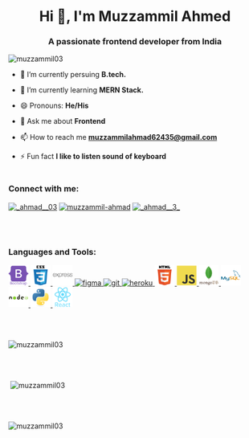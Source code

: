 <h1 align="center">Hi 👋, I'm Muzzammil Ahmed</h1>
<h3 align="center">A passionate frontend developer from India</h3>

<p align="left"> <img src="https://komarev.com/ghpvc/?username=muzzammil03&label=Profile%20views&color=0e75b6&style=flat" alt="muzzammil03" /> </p>

- 🔭 I’m currently persuing **B.tech.**

- 🌱 I’m currently learning **MERN Stack.**

- 😄 Pronouns: **He/His**

- 💬 Ask me about **Frontend**

- 📫 How to reach me **muzzammilahmad62435@gmail.com**

- ⚡ Fun fact **I like to listen sound of keyboard**
<br></br>
<h3 align="left">Connect with me:</h3>
<p align="left">
<a href="https://twitter.com/Muzzamilahmad03" target="blank"><img align="center" src="https://raw.githubusercontent.com/rahuldkjain/github-profile-readme-generator/master/src/images/icons/Social/twitter.svg" alt="_ahmad__03" height="30" width="40" /></a>
<a href="https://linkedin.com/in/Muzzammil-Ahmed" target="blank"><img align="center" src="https://raw.githubusercontent.com/rahuldkjain/github-profile-readme-generator/master/src/images/icons/Social/linked-in-alt.svg" alt="muzzammil-ahmad" height="30" width="40" /></a>
<a href="https://instagram.com/_ahmad__3_" target="blank"><img align="center" src="https://raw.githubusercontent.com/rahuldkjain/github-profile-readme-generator/master/src/images/icons/Social/instagram.svg" alt="_ahmad__3_" height="30" width="40" /></a>
</p><br></br>

<h3 align="left">Languages and Tools:</h3>
<p align="left"> <a href="https://getbootstrap.com" target="_blank" rel="noreferrer"> <img src="https://raw.githubusercontent.com/devicons/devicon/master/icons/bootstrap/bootstrap-plain-wordmark.svg" alt="bootstrap" width="40" height="40"/> </a> <a href="https://www.w3schools.com/css/" target="_blank" rel="noreferrer"> <img src="https://raw.githubusercontent.com/devicons/devicon/master/icons/css3/css3-original-wordmark.svg" alt="css3" width="40" height="40"/> </a> <a href="https://expressjs.com" target="_blank" rel="noreferrer"> <img src="https://raw.githubusercontent.com/devicons/devicon/master/icons/express/express-original-wordmark.svg" alt="express" width="40" height="40"/> </a> <a href="https://www.figma.com/" target="_blank" rel="noreferrer"> <img src="https://www.vectorlogo.zone/logos/figma/figma-icon.svg" alt="figma" width="40" height="40"/> </a> <a href="https://git-scm.com/" target="_blank" rel="noreferrer"> <img src="https://www.vectorlogo.zone/logos/git-scm/git-scm-icon.svg" alt="git" width="40" height="40"/> </a> <a href="https://heroku.com" target="_blank" rel="noreferrer"> <img src="https://www.vectorlogo.zone/logos/heroku/heroku-icon.svg" alt="heroku" width="40" height="40"/> </a> <a href="https://www.w3.org/html/" target="_blank" rel="noreferrer"> <img src="https://raw.githubusercontent.com/devicons/devicon/master/icons/html5/html5-original-wordmark.svg" alt="html5" width="40" height="40"/> </a> <a href="https://developer.mozilla.org/en-US/docs/Web/JavaScript" target="_blank" rel="noreferrer"> <img src="https://raw.githubusercontent.com/devicons/devicon/master/icons/javascript/javascript-original.svg" alt="javascript" width="40" height="40"/> </a> <a href="https://www.mongodb.com/" target="_blank" rel="noreferrer"> <img src="https://raw.githubusercontent.com/devicons/devicon/master/icons/mongodb/mongodb-original-wordmark.svg" alt="mongodb" width="40" height="40"/> </a> <a href="https://www.mysql.com/" target="_blank" rel="noreferrer"> <img src="https://raw.githubusercontent.com/devicons/devicon/master/icons/mysql/mysql-original-wordmark.svg" alt="mysql" width="40" height="40"/> </a> <a href="https://nodejs.org" target="_blank" rel="noreferrer"> <img src="https://raw.githubusercontent.com/devicons/devicon/master/icons/nodejs/nodejs-original-wordmark.svg" alt="nodejs" width="40" height="40"/> </a> <a href="https://www.python.org" target="_blank" rel="noreferrer"> <img src="https://raw.githubusercontent.com/devicons/devicon/master/icons/python/python-original.svg" alt="python" width="40" height="40"/> </a> <a href="https://reactjs.org/" target="_blank" rel="noreferrer"> <img src="https://raw.githubusercontent.com/devicons/devicon/master/icons/react/react-original-wordmark.svg" alt="react" width="40" height="40"/> </a> </p><br></br>

<p><img align="center" src="https://github-readme-stats.vercel.app/api/top-langs?username=muzzammil03&show_icons=true&locale=en&layout=compact" alt="muzzammil03" /></p>
<br></br>
<p>&nbsp;<img align="center" src="https://github-readme-stats.vercel.app/api?username=muzzammil03&show_icons=true&locale=en" alt="muzzammil03" /></p>
<br></br>
<p><img align="center"src="https://github-readme-streak-stats.herokuapp.com/?user=muzzammil03&" alt="muzzammil03" /></p>
